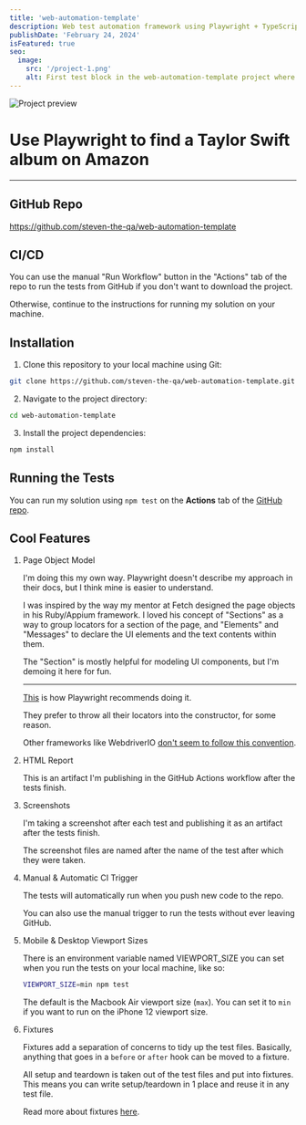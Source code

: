 ```yaml
---
title: 'web-automation-template'
description: Web test automation framework using Playwright + TypeScript
publishDate: 'February 24, 2024'
isFeatured: true
seo:
  image:
    src: '/project-1.png'
    alt: First test block in the web-automation-template project where I test finding the T Swift album by product name and view details page
---
```


![Project preview](/project-1.png)

# Use Playwright to find a Taylor Swift album on Amazon

---

## GitHub Repo

<a href="https://github.com/steven-the-qa/web-automation-template" target="_blank" rel='noopener noreferrer'>
   https://github.com/steven-the-qa/web-automation-template
</a>

## CI/CD

You can use the manual "Run Workflow" button in the "Actions" tab of the repo to run the tests from GitHub if you don't want to download the project.

Otherwise, continue to the instructions for running my solution on your machine.

## Installation

1. Clone this repository to your local machine using Git:

```bash
git clone https://github.com/steven-the-qa/web-automation-template.git
```

2. Navigate to the project directory:

```bash
cd web-automation-template
```

3. Install the project dependencies:

```bash
npm install
```

## Running the Tests

You can run my solution using `npm test` on the **Actions** tab of the [GitHub repo](https://github.com/steven-the-qa/web-automation-template/actions/workflows/playwright.yml).

## Cool Features

1. Page Object Model

   I'm doing this my own way. Playwright doesn't describe my approach in their docs, but I think mine is easier to understand.

   I was inspired by the way my mentor at Fetch designed the page objects in his Ruby/Appium framework. I loved his concept of "Sections" as a way to group locators for a section of the page, and "Elements" and "Messages" to declare the UI elements and the text contents within them.

   The "Section" is mostly helpful for modeling UI components, but I'm demoing it here for fun.

   ***

   [This](https://playwright.dev/docs/pom) is how Playwright recommends doing it.

   They prefer to throw all their locators into the constructor, for some reason.

   Other frameworks like WebdriverIO [don't seem to follow this convention](https://webdriver.io/docs/pageobjects/).

2. HTML Report

   This is an artifact I'm publishing in the GitHub Actions workflow after the tests finish.

3. Screenshots

   I'm taking a screenshot after each test and publishing it as an artifact after the tests finish.

   The screenshot files are named after the name of the test after which they were taken.

4. Manual & Automatic CI Trigger

   The tests will automatically run when you push new code to the repo.

   You can also use the manual trigger to run the tests without ever leaving GitHub.

5. Mobile & Desktop Viewport Sizes

   There is an environment variable named VIEWPORT_SIZE you can set when you run the tests on your local machine, like so:

   ```bash
   VIEWPORT_SIZE=min npm test
   ```

   The default is the Macbook Air viewport size (`max`). You can set it to `min` if you want to run on the iPhone 12 viewport size.

6. Fixtures

   Fixtures add a separation of concerns to tidy up the test files. Basically, anything that goes in a `before` or `after` hook can be moved to a fixture.

   All setup and teardown is taken out of the test files and put into fixtures. This means you can write setup/teardown in 1 place and reuse it in any test file.

   Read more about fixtures [here](https://playwright.dev/docs/test-fixtures#creating-a-fixture).
